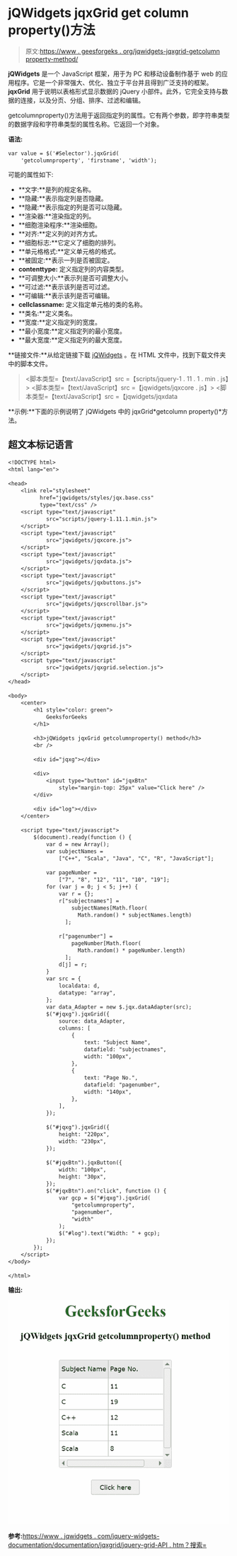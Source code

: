 # jQWidgets jqxGrid get column property()方法

> 原文:[https://www . geesforgeks . org/jqwidgets-jqxgrid-getcolumn property-method/](https://www.geeksforgeeks.org/jqwidgets-jqxgrid-getcolumnproperty-method/)

**jQWidgets** 是一个 JavaScript 框架，用于为 PC 和移动设备制作基于 web 的应用程序。它是一个非常强大、优化、独立于平台并且得到广泛支持的框架。 **jqxGrid** 用于说明以表格形式显示数据的 jQuery 小部件。此外，它完全支持与数据的连接，以及分页、分组、排序、过滤和编辑。

getcolumnproperty()方法用于返回指定列的属性。它有两个参数，即字符串类型的数据字段和字符串类型的属性名称。它返回一个对象。

**语法:**

```
var value = $('#Selector').jqxGrid(
    'getcolumnproperty', 'firstname', 'width');
```

可能的属性如下:

*   **文字:**是列的规定名称。
*   **隐藏:**表示指定列是否隐藏。
*   **隐藏:**表示指定的列是否可以隐藏。
*   **渲染器:**渲染指定的列。
*   **细胞渲染程序:**渲染细胞。
*   **对齐:**定义列的对齐方式。
*   **细胞标志:**它定义了细胞的排列。
*   **单元格格式:**定义单元格的格式。
*   **被固定:**表示一列是否被固定。
*   **contenttype:** 定义指定列的内容类型。
*   **可调整大小:**表示列是否可调整大小。
*   **可过滤:**表示该列是否可过滤。
*   **可编辑:**表示该列是否可编辑。
*   **cellclassname:** 定义指定单元格的类的名称。
*   **类名:**定义类名。
*   **宽度:**定义指定列的宽度。
*   **最小宽度:**定义指定列的最小宽度。
*   **最大宽度:**定义指定列的最大宽度。

**链接文件:**从给定链接下载 [jQWidgets](https://www.jqwidgets.com/download/) 。在 HTML 文件中，找到下载文件夹中的脚本文件。

> <link rel="”stylesheet”" href="”jqwidgets/styles/jqx.base.css”" type="”text/css”">
> <脚本类型=【text/JavaScript】src =【scripts/jquery-1 . 11 . 1 . min . js】></脚本>
> <脚本类型=【text/JavaScript】src =【jqwidgets/jqxcore . js】></脚本>
> <脚本类型=【text/JavaScript】src =【jqwidgets/jqxdata

**示例:**下面的示例说明了 jQWidgets 中的 jqxGrid*getcolumn property()*方法。

## 超文本标记语言

```
<!DOCTYPE html>
<html lang="en">

<head>
    <link rel="stylesheet" 
          href="jqwidgets/styles/jqx.base.css"
          type="text/css" />
    <script type="text/javascript" 
            src="scripts/jquery-1.11.1.min.js">
    </script>
    <script type="text/javascript" 
            src="jqwidgets/jqxcore.js">
    </script>
    <script type="text/javascript" 
            src="jqwidgets/jqxdata.js">
    </script>
    <script type="text/javascript" 
            src="jqwidgets/jqxbuttons.js">
    </script>
    <script type="text/javascript" 
            src="jqwidgets/jqxscrollbar.js">
    </script>
    <script type="text/javascript" 
            src="jqwidgets/jqxmenu.js">
    </script>
    <script type="text/javascript" 
            src="jqwidgets/jqxgrid.js">
    </script>
    <script type="text/javascript" 
            src="jqwidgets/jqxgrid.selection.js">
    </script>
</head>

<body>
    <center>
        <h1 style="color: green">
            GeeksforGeeks
        </h1>

        <h3>jQWidgets jqxGrid getcolumnproperty() method</h3>
        <br />

        <div id="jqxg"></div>

        <div>
            <input type="button" id="jqxBtn" 
                style="margin-top: 25px" value="Click here" />
        </div>

        <div id="log"></div>
    </center>

    <script type="text/javascript">
        $(document).ready(function () {
            var d = new Array();
            var subjectNames =
                ["C++", "Scala", "Java", "C", "R", "JavaScript"];

            var pageNumber =
                ["7", "8", "12", "11", "10", "19"];
            for (var j = 0; j < 5; j++) {
                var r = {};
                r["subjectnames"] =
                    subjectNames[Math.floor(
                      Math.random() * subjectNames.length)
                  ];

                r["pagenumber"] =
                    pageNumber[Math.floor(
                      Math.random() * pageNumber.length)
                  ];
                d[j] = r;
            }
            var src = {
                localdata: d,
                datatype: "array",
            };
            var data_Adapter = new $.jqx.dataAdapter(src);
            $("#jqxg").jqxGrid({
                source: data_Adapter,
                columns: [
                    {
                        text: "Subject Name",
                        datafield: "subjectnames",
                        width: "100px",
                    },
                    {
                        text: "Page No.",
                        datafield: "pagenumber",
                        width: "140px",
                    },
                ],
            });

            $("#jqxg").jqxGrid({
                height: "220px",
                width: "230px",
            });

            $("#jqxBtn").jqxButton({
                width: "100px",
                height: "30px",
            });
            $("#jqxBtn").on("click", function () {
                var gcp = $("#jqxg").jqxGrid(
                    "getcolumnproperty",
                    "pagenumber",
                    "width"
                );
                $("#log").text("Width: " + gcp);
            });
        });
    </script>
</body>

</html>
```

**输出:**

![](img/2febadd2346af5689ec33014276112af.png)

**参考:**[https://www . jqwidgets . com/jquery-widgets-documentation/documentation/jqxgrid/jquery-grid-API . htm？搜索=](https://www.jqwidgets.com/jquery-widgets-documentation/documentation/jqxgrid/jquery-grid-api.htm?search=)
